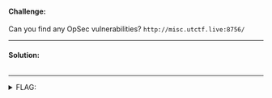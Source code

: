 #### Challenge:

Can you find any OpSec vulnerabilities? `http://misc.utctf.live:8756/`

---

#### Solution:

```bash
```

---

<details><summary>FLAG:</summary>

```
utflag{g0t_y0ur_b4dg3}
```

</details>
<br/>
